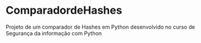 # ComparadordeHashes
Projeto de um comparador de Hashes em Python desenvolvido no curso de  Segurança da informação com Python
